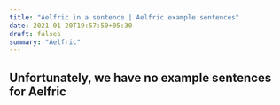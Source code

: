 ```yaml
---
title: "Aelfric in a sentence | Aelfric example sentences"
date: 2021-01-20T19:57:50+05:30
draft: falses
summary: "Aelfric"
---
```

## Unfortunately, we have no example sentences for Aelfric                 

